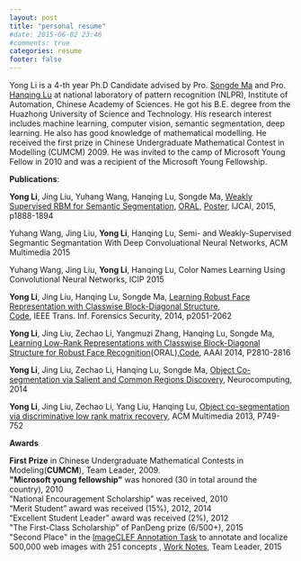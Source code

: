 ```yaml
---
layout: post
title: "personal resume"
#date: 2015-06-02 23:46
#comments: true
categories: resume
footer: false 
---
```

Yong Li is a 4-th year Ph.D Candidate advised by Pro. [Songde Ma](http://sourcedb.ia.cas.cn/en/iaexpert/200910/t20091012_2542915.html) and Pro. [Hanqing Lu](http://www.nlpr.ia.ac.cn/iva/People_detail_luhanqing.html) at national laboratory of pattern recognition (NLPR), Institute of Automation, Chinese Academy of Sciences.  He got his B.E. degree from the Huazhong University of Science and Technology. His research interest includes machine learning, computer vision, semantic segmentation, deep learning.  He also has good knowledge of mathematical modelling. He received the first prize in Chinese Undergraduate Mathematical Contest in Modelling (CUMCM) 2009. He was invited to the camp of Microsoft Young Fellow in 2010 and was a recipient of the Microsoft Young Fellowship.

**Publications**:  


**Yong Li**, Jing Liu, Yuhang Wang, Hanqing Lu, Songde Ma, [Weakly Supervised RBM for Semantic Segmentation](http://ijcai.org/papers15/Abstracts/IJCAI15-268.html), [ORAL](https://github.com/liyong3forever/liyong3forever.github.com/blob/master/WRBM-ORAL.pdf), [Poster](https://github.com/liyong3forever/liyong3forever.github.com/blob/master/WRBM-POSTER.pdf), IJCAI, 2015, p1888-1894 

Yuhang Wang, Jing Liu, **Yong Li**, Hanqing Lu, Semi- and Weakly-Supervised Segmantic Segmantation With Deep Convoluational Neural Networks,  ACM Multimedia 2015

Yuhang Wang, Jing Liu, **Yong Li**, Hanqing Lu, Color Names Learning Using Convolutional Neural Networks,  ICIP 2015

**Yong Li**, Jing Liu, Hanqing Lu, Songde Ma, [Learning Robust Face Representation with Classwise Block-Diagonal Structure](http://ieeexplore.ieee.org/xpl/abstractKeywords.jsp?reload=true&arnumber=6918458&sortType%3Dasc_p_Sequence%26filter%3DAND(p_Publication_Number%3A10206)%26pageNumber%3D2%26rowsPerPage%3D75),  
[Code](https://github.com/liyong3forever/RCBD), IEEE Trans. Inf. Forensics Security, 2014, p2051-2062  

**Yong Li**, Jing Liu, Zechao Li, Yangmuzi Zhang, Hanqing Lu, Songde Ma, [Learning Low-Rank Representations with Classwise Block-Diagonal Structure for Robust Face Recognition](http://www.aaai.org/ocs/index.php/AAAI/AAAI14/paper/view/8200/8634)(ORAL),[Code](https://github.com/liyong3forever/CBDS/tree/master), AAAI 2014, P2810-2816  

**Yong Li**, Jing Liu, Zechao Li, Hanqing Lu, Songde Ma, [Object  Co-segmentation via Salient and Common Regions Discovery](http://www.sciencedirect.com/science/article/pii/S0925231215006116), Neurocomputing, 2014  

**Yong Li**, Jing Liu, Zechao Li, Yang Liu, Hanqing Lu, 
[Object co-segmentation via discriminative low rank matrix recovery](http://dl.acm.org/citation.cfm?id=2502195), ACM Multimedia 2013, P749-752


**Awards**  

**First Prize** in Chinese Undergraduate Mathematical Contests in Modeling(**CUMCM**), Team Leader, 2009.  
**"Microsoft young fellowship"** was honored (30 in total around the country), 2010  
"National Encouragement Scholarship" was received, 2010  
“Merit Student” award was received (15%), 2012, 2014  
“Excellent Student Leader” award was received (2%), 2012  
 "The First-Class Scholarship" of PanDeng prize (6/500+), 2015   
 "Second Place" in the [ImageCLEF Annotation Task](http://imageclef.org/2015/annotation) to annotate and localize 500,000 web images with 251 concepts
, [Work Notes](https://github.com/liyong3forever/liyong3forever.github.com/blob/source/source/iva_nlpr.pdf), Team Leader, 2015  

